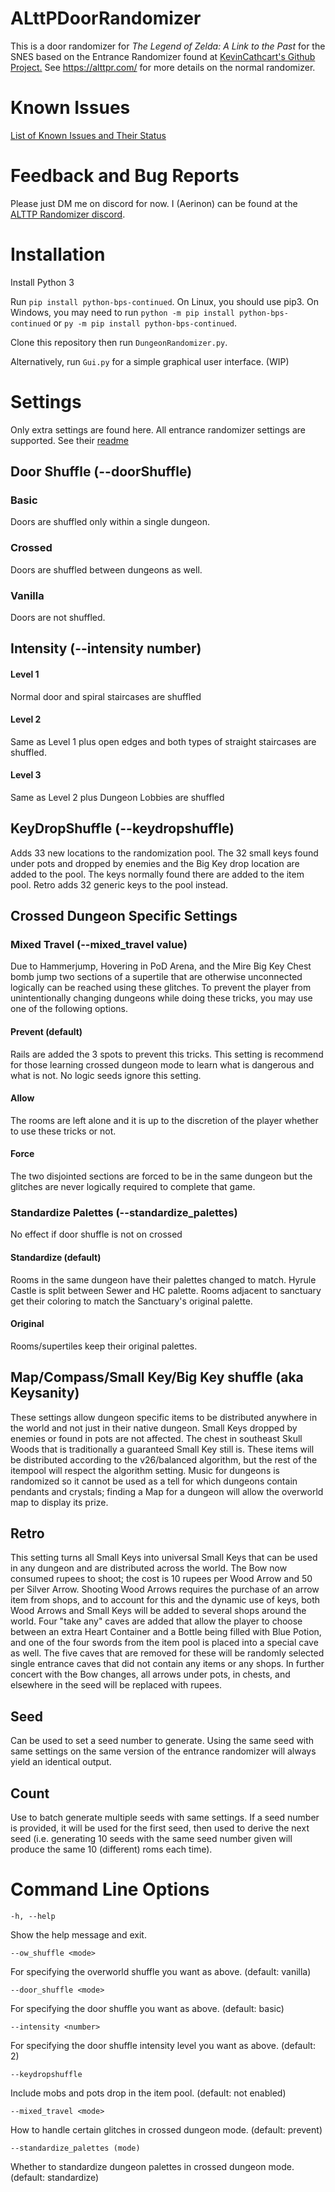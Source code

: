 # ALttPDoorRandomizer

This is a door randomizer for _The Legend of Zelda: A Link to the Past_ for the SNES
based on the Entrance Randomizer found at [KevinCathcart's Github Project.](https://github.com/KevinCathcart/ALttPEntranceRandomizer)
See https://alttpr.com/ for more details on the normal randomizer.

# Known Issues

[List of Known Issues and Their Status](https://docs.google.com/document/d/1Bk-m-QRvH5iF60ndptKYgyaV7P93D3TiG8xmdxp_bdQ/edit?usp=sharing)

# Feedback and Bug Reports

Please just DM me on discord for now. I (Aerinon) can be found at the [ALTTP Randomizer discord](https://discordapp.com/invite/alttprandomizer).

# Installation

Install Python 3

Run ```pip install python-bps-continued```.  On Linux, you should use pip3.  On Windows, you may need to run ```python -m pip install python-bps-continued``` or ```py -m pip install python-bps-continued```.

Clone this repository then run ```DungeonRandomizer.py```.

Alternatively, run ```Gui.py``` for a simple graphical user interface. (WIP)

# Settings

Only extra settings are found here. All entrance randomizer settings are supported. See their [readme](https://github.com/KevinCathcart/ALttPEntranceRandomizer/blob/master/README.md)

## Door Shuffle (--doorShuffle)

### Basic

Doors are shuffled only within a single dungeon.

### Crossed

Doors are shuffled between dungeons as well.

### Vanilla

Doors are not shuffled.

## Intensity (--intensity number)

#### Level 1
Normal door and spiral staircases are shuffled
#### Level 2
Same as Level 1 plus open edges and both types of straight staircases are shuffled.
#### Level 3
Same as Level 2 plus Dungeon Lobbies are shuffled

## KeyDropShuffle (--keydropshuffle)

Adds 33 new locations to the randomization pool. The 32 small keys found under pots and dropped by enemies and the Big
Key drop location are added to the pool. The keys normally found there are added to the item pool. Retro adds 
32 generic keys to the pool instead.

## Crossed Dungeon Specific Settings

### Mixed Travel (--mixed_travel value)

Due to Hammerjump, Hovering in PoD Arena, and the Mire Big Key Chest bomb jump two sections of a supertile that are
otherwise unconnected logically can be reached using these glitches. To prevent the player from unintentionally changing
dungeons while doing these tricks, you may use one of the following options.

#### Prevent (default)

Rails are added the 3 spots to prevent this tricks. This setting is recommend for those learning crossed dungeon mode to
learn what is dangerous and what is not. No logic seeds ignore this setting.

#### Allow

The rooms are left alone and it is up to the discretion of the player whether to use these tricks or not.

#### Force

The two disjointed sections are forced to be in the same dungeon but the glitches are never logically required to complete that game.

### Standardize Palettes (--standardize_palettes)
No effect if door shuffle is not on crossed

#### Standardize (default)
Rooms in the same dungeon have their palettes changed to match. Hyrule Castle is split between Sewer and HC palette.
Rooms adjacent to sanctuary get their coloring to match the Sanctuary's original palette.

#### Original
Rooms/supertiles keep their original palettes.


## Map/Compass/Small Key/Big Key shuffle (aka Keysanity)

These settings allow dungeon specific items to be distributed anywhere in the world and not just in their native dungeon.
Small Keys dropped by enemies or found in pots are not affected. The chest in southeast Skull Woods that is traditionally
a guaranteed Small Key still is. These items will be distributed according to the v26/balanced algorithm, but the rest
of the itempool will respect the algorithm setting. Music for dungeons is randomized so it cannot be used as a tell
for which dungeons contain pendants and crystals; finding a Map for a dungeon will allow the overworld map to display its prize.

## Retro

This setting turns all Small Keys into universal Small Keys that can be used in any dungeon and are distributed across the world.
The Bow now consumed rupees to shoot; the cost is 10 rupees per Wood Arrow and 50 per Silver Arrow. Shooting Wood Arrows requires
the purchase of an arrow item from shops, and to account for this and the dynamic use of keys, both Wood Arrows and Small Keys will
be added to several shops around the world. Four "take any" caves are added that allow the player to choose between an extra Heart
Container and a Bottle being filled with Blue Potion, and one of the four swords from the item pool is placed into a special cave as
well. The five caves that are removed for these will be randomly selected single entrance caves that did not contain any items or any shops.
In further concert with the Bow changes, all arrows under pots, in chests, and elsewhere in the seed will be replaced with rupees.

## Seed

Can be used to set a seed number to generate. Using the same seed with same settings on the same version of the entrance randomizer will always yield an identical output.

## Count

Use to batch generate multiple seeds with same settings. If a seed number is provided, it will be used for the first seed, then used to derive the next seed (i.e. generating 10 seeds with the same seed number given will produce the same 10 (different) roms each time).

# Command Line Options

```
-h, --help            
```

Show the help message and exit.

```
--ow_shuffle <mode>     
```

For specifying the overworld shuffle you want as above. (default: vanilla)

```
--door_shuffle <mode>     
```

For specifying the door shuffle you want as above. (default: basic)

```
--intensity <number>     
```

For specifying the door shuffle intensity level you want as above. (default: 2)

```
--keydropshuffle      
```

Include mobs and pots drop in the item pool. (default: not enabled)

```
--mixed_travel <mode>      
```

How to handle certain glitches in crossed dungeon mode. (default: prevent)

```
--standardize_palettes (mode)
```

Whether to standardize dungeon palettes in crossed dungeon mode. (default: standardize)